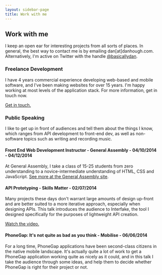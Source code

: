 ```yaml
---
layout: sidebar-page
title: Work with me
---
```


## Work with me

I keep an open ear for interesting projects from all sorts of places. In general, the best way to contact me is by emailing <span class="email-address-placeholder">dan[at]danhough.com</span>. Alternatively, I'm active on Twitter with the handle [@basicallydan](https://twitter.com/basicallydan).

### Freelance Development

I have 4 years commercial experience developing web-based and mobile software, and I've been making websites for over 15 years. I'm happy working at most levels of the application stack. For more information, get in touch now.

<a href="mailto:dan@danhough.com?subject=Let's%20work%20together" class="button button-get-in-touch">Get in touch.</a>

### Public Speaking

I like to get up in front of audiences and tell them about the things I know, which ranges from API development to front-end dev, as well as non-software topics such as writing and recording music.

#### Front End Web Development Instructor - General Assembly - 04/10/2014 - 04/12/2014

At General Assembly, I take a class of 15-25 students from zero understanding to a novice-intermediate understanding of HTML, CSS and JavaScript. [See more at the General Assembly site](https://generalassemb.ly/education/front-end-web-development).

#### API Prototyping - Skills Matter - 02/07/2014

Many projects these days don't warrant large amounts of design up-front and are better suited to a more iterative approach, especially when designing APIs. This talk introduces the audience to Interfake, the tool I designed specifically for the purposes of lightweight API creation.

<a href="https://skillsmatter.com/skillscasts/5444-interfake-and-prototyping-apis" class="button button-cta">Watch the video.</a>

#### PhoneGap: It's not quite as bad as you think - Mobilise - 06/06/2014

For a long time, PhoneGap applications have been second-class citizens in the native mobile landscape. It's actually quite a lot of work to get a PhoneGap application working quite as nicely as it could, and in this talk I take the audience through some ideas, and help them to decide whether PhoneGap is right for their project or not.